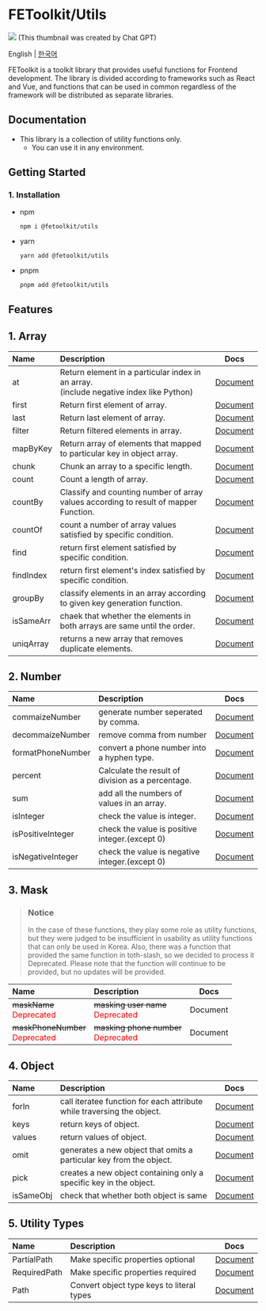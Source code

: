 # FEToolkit/Utils

![](https://fejumvuajiwc28287693.gcdn.ntruss.com/fetoolkit/fetoolkit_thumbnail.png)
(This thumbnail was created by Chat GPT)

English | [한국어](https://github.com/minwoo129/fetoolkit/tree/master/packages/utils/README_kr.md)

FEToolkit is a toolkit library that provides useful functions for Frontend development. The library is divided according to frameworks such as React and Vue, and functions that can be used in common regardless of the framework will be distributed as separate libraries.

## Documentation

- This library is a collection of utility functions only.
  - You can use it in any environment.

## Getting Started

### 1. Installation

- npm
  ```
  npm i @fetoolkit/utils
  ```
- yarn
  ```
  yarn add @fetoolkit/utils
  ```
- pnpm
  ```
  pnpm add @fetoolkit/utils
  ```

## Features

## 1. Array

| Name      | Description                                                                               |                   Docs                   |
| :-------- | :---------------------------------------------------------------------------------------- | :--------------------------------------: |
| at        | Return element in a particular index in an array.<br>(include negative index like Python) |    [Document](./docs/en/array_at.md)     |
| first     | Return first element of array.                                                            |   [Document](./docs/en/array_first.md)   |
| last      | Return last element of array.                                                             |   [Document](./docs/en/array_last.md)    |
| filter    | Return filtered elements in array.                                                        |  [Document](./docs/en/array_filter.md)   |
| mapByKey  | Return array of elements that mapped to particular key in object array.                   | [Document](./docs/en/array_mapbykey.md)  |
| chunk     | Chunk an array to a specific length.                                                      |   [Document](./docs/en/array_chunk.md)   |
| count     | Count a length of array.                                                                  |   [Document](./docs/en/array_count.md)   |
| countBy   | Classify and counting number of array values according to result of mapper Function.      |  [Document](./docs/en/array_countby.md)  |
| countOf   | count a number of array values satisfied by specific condition.                           |  [Document](./docs/en/array_countof.md)  |
| find      | return first element satisfied by specific condition.                                     |   [Document](./docs/en/array_find.md)    |
| findIndex | return first element's index satisfied by specific condition.                             | [Document](./docs/en/array_findindex.md) |
| groupBy   | classify elements in an array according to given key generation function.                 |  [Document](./docs/en/array_groupby.md)  |
| isSameArr | chaek that whether the elements in both arrays are same until the order.                  | [Document](./docs/en/array_issamearr.md) |
| uniqArray | returns a new array that removes duplicate elements.                                      | [Document](./docs/en/array_uniqarray.md) |

## 2. Number

| Name              | Description                                       |                       Docs                        |
| :---------------- | :------------------------------------------------ | :-----------------------------------------------: |
| commaizeNumber    | generate number seperated by comma.               |  [Document](./docs/en/number_commaizenumber.md)   |
| decommaizeNumber  | remove comma from number                          | [Document](./docs/en/number_decommaizenumber.md)  |
| formatPhoneNumber | convert a phone number into a hyphen type.        | [Document](./docs/en/number_formatphonenumber.md) |
| percent           | Calculate the result of division as a percentage. |      [Document](./docs/en/number_percent.md)      |
| sum               | add all the numbers of values in an array.        |        [Document](./docs/en/number_sum.md)        |
| isInteger         | check the value is integer.                       |     [Document](./docs/en/number_isinteger.md)     |
| isPositiveInteger | check the value is positive integer.(except 0)    | [Document](./docs/en/number_ispositiveinteger.md) |
| isNegativeInteger | check the value is negative integer.(except 0)    | [Document](./docs/en/number_isnegativeinteger.md) |

## 3. Mask

> ### Notice
>
> In the case of these functions, they play some role as utility functions, but they were judged to be insufficient in usability as utility functions that can only be used in Korea. Also, there was a function that provided the same function in toth-slash, so we decided to process it Deprecated. Please note that the function will continue to be provided, but no updates will be provided.

| Name                                                              | Description                                                            |   Docs   |
| :---------------------------------------------------------------- | :--------------------------------------------------------------------- | :------: |
| ~~maskName~~<br><span style="color: red">Deprecated</span>        | ~~masking user name~~<br><span style="color: red">Deprecated</span>    | Document |
| ~~maskPhoneNumber~~<br><span style="color: red">Deprecated</span> | ~~masking phone number~~<br><span style="color: red">Deprecated</span> | Document |

## 4. Object

| Name      | Description                                                            |                   Docs                    |
| :-------- | :--------------------------------------------------------------------- | :---------------------------------------: |
| forIn     | call iteratee function for each attribute while traversing the object. |   [Document](./docs/en/object_forin.md)   |
| keys      | return keys of object.                                                 |   [Document](./docs/en/object_keys.md)    |
| values    | return values of object.                                               |  [Document](./docs/en/object_values.md)   |
| omit      | generates a new object that omits a particular key from the object.    |   [Document](./docs/en/object_omit.md)    |
| pick      | creates a new object containing only a specific key in the object.     |   [Document](./docs/en/object_pick.md)    |
| isSameObj | check that whether both object is same                                 | [Document](./docs/en/object_issameobj.md) |

## 5. Utility Types

| Name         | Description                               |          Docs          |
| :----------- | :---------------------------------------- | :--------------------: |
| PartialPath  | Make specific properties optional         | [Document](./docs/en/) |
| RequiredPath | Make specific properties required         | [Document](./docs/en/) |
| Path         | Convert object type keys to literal types | [Document](./docs/en/) |

